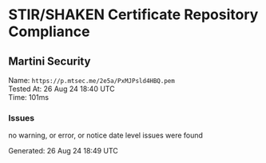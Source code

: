# STIR/SHAKEN Certificate Repository Compliance

## Martini Security

Name: `https://p.mtsec.me/2e5a/PxMJPsld4HBQ.pem`\
Tested At: 26 Aug 24 18:40 UTC\
Time: 101ms

### Issues

no warning, or error, or notice date level issues were found

Generated: 26 Aug 24 18:49 UTC